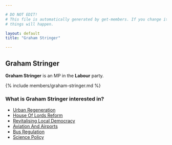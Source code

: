 ```yaml
---

# DO NOT EDIT!
# This file is automatically generated by get-members. If you change it, bad
# things will happen.

layout: default
title: "Graham Stringer"

---
```


## Graham Stringer

**Graham Stringer** is an MP in the **Labour** party.

{% include members/graham-stringer.md %}

### What is Graham Stringer interested in?


* [Urban Regeneration](/interests/urban-regeneration.html)
* [House Of Lords Reform](/interests/house-of-lords-reform.html)
* [Revitalising Local Democracy](/interests/revitalising-local-democracy.html)
* [Aviation And Airports](/interests/aviation-and-airports.html)
* [Bus Regulation](/interests/bus-regulation.html)
* [Science Policy](/interests/science-policy.html)
